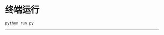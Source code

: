 # 终端运行

```shell
python run.py
```
*************************************************************************************************************************